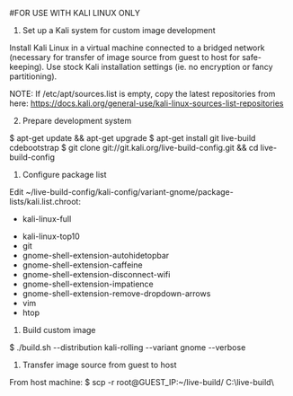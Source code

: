 #FOR USE WITH KALI LINUX ONLY

1. Set up a Kali system for custom image development

Install Kali Linux in a virtual machine connected to a bridged network (necessary for transfer of image source from guest to host for safe-keeping). Use stock Kali installation settings (ie. no encryption or fancy partitioning).

NOTE: If /etc/apt/sources.list is empty, copy the latest repositories from here: https://docs.kali.org/general-use/kali-linux-sources-list-repositories

2. Prepare development system


$ apt-get update && apt-get upgrade
$ apt-get install git live-build cdebootstrap
$ git clone git://git.kali.org/live-build-config.git && cd live-build-config


1. Configure package list


Edit ~/live-build-config/kali-config/variant-gnome/package-lists/kali.list.chroot:


- kali-linux-full


+ kali-linux-top10
+ git
+ gnome-shell-extension-autohidetopbar
+ gnome-shell-extension-caffeine
+ gnome-shell-extension-disconnect-wifi
+ gnome-shell-extension-impatience
+ gnome-shell-extension-remove-dropdown-arrows
+ vim
+ htop


1. Build custom image


$ ./build.sh --distribution kali-rolling --variant gnome --verbose


1. Transfer image source from guest to host


From host machine:
$ scp -r root@GUEST_IP:~/live-build/ C:\live-build\
